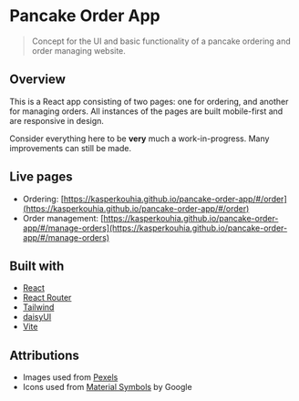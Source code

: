 # Pancake Order App

> Concept for the UI and basic functionality of a pancake ordering and order managing website.

## Overview

This is a React app consisting of two pages: one for ordering, and another for managing orders. All instances of the pages are built mobile-first and are responsive in design.

Consider everything here to be **very** much a work-in-progress. Many improvements can still be made.

## Live pages

- Ordering: [https://kasperkouhia.github.io/pancake-order-app/#/order](https://kasperkouhia.github.io/pancake-order-app/#/order)
- Order management: [https://kasperkouhia.github.io/pancake-order-app/#/manage-orders](https://kasperkouhia.github.io/pancake-order-app/#/manage-orders)

## Built with

- [React](https://react.dev/)
- [React Router](https://reactrouter.com/)
- [Tailwind](https://tailwindcss.com/)
- [daisyUI](https://daisyui.com/)
- [Vite](https://vite.dev/)

## Attributions

- Images used from [Pexels](https://www.pexels.com/)
- Icons used from [Material Symbols](https://fonts.google.com/icons) by Google
